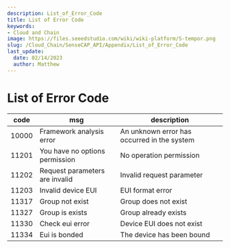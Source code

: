```yaml
---
description: List_of_Error_Code
title: List of Error Code
keywords:
- Cloud and Chain
image: https://files.seeedstudio.com/wiki/wiki-platform/S-tempor.png        
slug: /Cloud_Chain/SenseCAP_API/Appendix/List_of_Error_Code
last_update:
  date: 02/14/2023
  author: Matthew
---
```


<div class="post-header">
<h1>List of Error Code</h1>
</div>
<div class="post-content">
<div id="toc"></div>
<table>
<thead>
<tr>
<th>code</th>
<th>msg</th>
<th>description</th>
</tr>
</thead>
<tbody>
<tr>
<td>10000</td>
<td>Framework analysis error</td>
<td>An unknown error has occurred in the system</td>
</tr>
<tr>
<td>11201</td>
<td>You have no options permission</td>
<td>No operation permission</td>
</tr>
<tr>
<td>11202</td>
<td>Request parameters are invalid</td>
<td>Invalid request parameter</td>
</tr>
<tr>
<td>11203</td>
<td>Invalid device EUI</td>
<td>EUI format error</td>
</tr>
<tr>
<td>11317</td>
<td>Group not exist</td>
<td>Group does not exist</td>
</tr>
<tr>
<td>11327</td>
<td>Group is exists</td>
<td>Group already exists</td>
</tr>
<tr>
<td>11330</td>
<td>Check eui error</td>
<td>Device EUI does not exist</td>
</tr>
<tr>
<td>11334</td>
<td>Eui is bonded</td>
<td>The device has been bound</td>
</tr>
</tbody>
</table>
</div>
